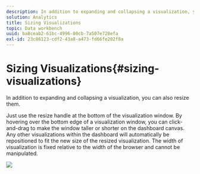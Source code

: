 ```yaml
---
description: In addition to expanding and collapsing a visualization, you can also resize them.
solution: Analytics
title: Sizing Visualizations
topic: Data workbench
uuid: ba8ceab2-61bc-4996-80cb-7a507e728efa
exl-id: 23c86123-cdf2-43a8-a473-fd66fe202f8a
---
```

# Sizing Visualizations{#sizing-visualizations}

In addition to expanding and collapsing a visualization, you can also resize them.

 Just use the resize handle at the bottom of the visualization window. By hovering over the bottom edge of a visualization window, you can click-and-drag to make the window taller or shorter on the dashboard canvas. Any other visualizations within the dashboard will automatically be repositioned to fit the new size of the resized visualization. The width of visualization is fixed relative to the width of the browser and cannot be manipulated.

![](assets/size_visual.png)

